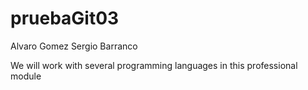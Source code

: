 # pruebaGit03

Alvaro Gomez 
Sergio Barranco



We will work with several programming languages in this professional module
